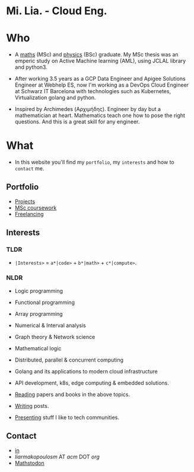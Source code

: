 # Mi. Lia. - Cloud Eng.

# Who

- A [maths](https://www.math.upatras.gr/en/) (MSc) and [physics](https://www.physics.uoc.gr/en) (BSc) graduate. My MSc thesis was an emperic study on Active Machine learning (AML), using JCLAL library and python3.

- After working 3.5 years as a GCP Data Engineer and Apigee Solutions Engineer at Webhelp ES, now I'm working as a DevOps Cloud Engineer at  Schwarz IT Barcelona with technologies such as Kubernetes, Virtualization golang and python.

- Inspired by Archimedes (Αρχιμήδης). Engineer by day but a mathematician at heart. Mathematics teach one how to pose the right questions. And this is a great skill for any engineer.

# What

- In this website you'll find my `portfolio`, my `interests` and how to `contact` me.

## Portfolio

- [Projects](port/projects.md)
- [MSc coursework](port/msc-coursework.md)
- [Freelancing](port/freelancing.md)

## Interests

### TLDR
- `|Interests>` =  `a*|code>` + `b*|math>` + `c*|compute>`.

### NLDR
- Logic programming
- Functional programming
- Array programming

- Numerical & Interval analysis
- Graph theory & Network science
- Mathematical logic

- Distributed, parallel & concurrent computing
- Golang and its applications to modern cloud infrastructure
- API development, k8s, edge computing & embedded solutions.

- [Reading](https://www.goodreads.com/mlliarm) papers and books in the above topics.
- [Writing](https://gist.github.com/mlliarm/0b48f20f08e4912c65328789baf8c983) posts.
- [Presenting](https://mlliarm.github.io/apl-in-bcn/) stuff I like to tech communities.

## Contact
- [in](https://www.linkedin.com/in/mlliarm/)
- *liarmakopoulosm* ΑΤ *acm* DΟΤ *org*
- <a href="https://mathstodon.xyz/@mlliarm" rel="me">Mathstodon</a>
